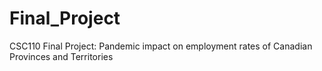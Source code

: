 # Final_Project
CSC110 Final Project: Pandemic impact on employment rates of Canadian Provinces and Territories
